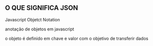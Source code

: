 ## O QUE SIGNIFICA JSON

Javascript Objetct Notation

anotação de objetos em javascript

o objeto é definido em chave e valor com o objetivo de transferir dados
